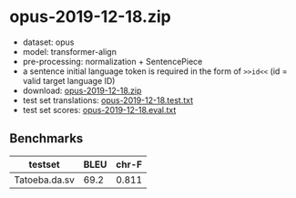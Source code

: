 # opus-2019-12-18.zip

* dataset: opus
* model: transformer-align
* pre-processing: normalization + SentencePiece
* a sentence initial language token is required in the form of `>>id<<` (id = valid target language ID)
* download: [opus-2019-12-18.zip](https://object.pouta.csc.fi/OPUS-MT-dev/da+fo+is+no+nb+nn+sv-da+fo+is+no+nb+nn+sv/opus-2019-12-18.zip)
* test set translations: [opus-2019-12-18.test.txt](https://object.pouta.csc.fi/OPUS-MT-dev/da+fo+is+no+nb+nn+sv-da+fo+is+no+nb+nn+sv/opus-2019-12-18.test.txt)
* test set scores: [opus-2019-12-18.eval.txt](https://object.pouta.csc.fi/OPUS-MT-dev/da+fo+is+no+nb+nn+sv-da+fo+is+no+nb+nn+sv/opus-2019-12-18.eval.txt)

## Benchmarks

| testset               | BLEU  | chr-F |
|-----------------------|-------|-------|
| Tatoeba.da.sv 	| 69.2 	| 0.811 |

